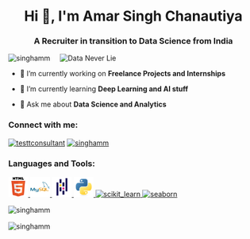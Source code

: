 <h1 align="center">Hi 👋, I'm Amar Singh Chanautiya</h1>
<h3 align="center">A Recruiter in transition to Data Science from India</h3>

<img align= "right" alt="Data Never Lie" width="400" src = "https://giphy.com/embed/LaVp0AyqR5bGsC5Cbm](https://media0.giphy.com/media/LaVp0AyqR5bGsC5Cbm/giphy.gif?cid=ecf05e47kn3mhp2lwfnl8crll5gh7ik2wp0881vaqfsql919&ep=v1_gifs_search&rid=giphy.gif&ct=g)" >

<p align="left"> <img src="https://komarev.com/ghpvc/?username=singhamm&label=Profile%20views&color=0e75b6&style=flat" alt="singhamm" /> </p>

- 🔭 I’m currently working on **Freelance Projects and Internships**

- 🌱 I’m currently learning **Deep Learning and AI stuff**

- 💬 Ask me about **Data Science and Analytics**

<h3 align="left">Connect with me:</h3>
<p align="left">
<a href="https://kaggle.com/testtconsultant" target="blank"><img align="center" src="https://raw.githubusercontent.com/rahuldkjain/github-profile-readme-generator/master/src/images/icons/Social/kaggle.svg" alt="testtconsultant" height="30" width="40" /></a>
<a href="https://www.hackerrank.com/singhamm" target="blank"><img align="center" src="https://raw.githubusercontent.com/rahuldkjain/github-profile-readme-generator/master/src/images/icons/Social/hackerrank.svg" alt="singhamm" height="30" width="40" /></a>
</p>

<h3 align="left">Languages and Tools:</h3>
<p align="left"> <a href="https://www.w3.org/html/" target="_blank" rel="noreferrer"> <img src="https://raw.githubusercontent.com/devicons/devicon/master/icons/html5/html5-original-wordmark.svg" alt="html5" width="40" height="40"/> </a> <a href="https://www.mysql.com/" target="_blank" rel="noreferrer"> <img src="https://raw.githubusercontent.com/devicons/devicon/master/icons/mysql/mysql-original-wordmark.svg" alt="mysql" width="40" height="40"/> </a> <a href="https://pandas.pydata.org/" target="_blank" rel="noreferrer"> <img src="https://raw.githubusercontent.com/devicons/devicon/2ae2a900d2f041da66e950e4d48052658d850630/icons/pandas/pandas-original.svg" alt="pandas" width="40" height="40"/> </a> <a href="https://www.python.org" target="_blank" rel="noreferrer"> <img src="https://raw.githubusercontent.com/devicons/devicon/master/icons/python/python-original.svg" alt="python" width="40" height="40"/> </a> <a href="https://scikit-learn.org/" target="_blank" rel="noreferrer"> <img src="https://upload.wikimedia.org/wikipedia/commons/0/05/Scikit_learn_logo_small.svg" alt="scikit_learn" width="40" height="40"/> </a> <a href="https://seaborn.pydata.org/" target="_blank" rel="noreferrer"> <img src="https://seaborn.pydata.org/_images/logo-mark-lightbg.svg" alt="seaborn" width="40" height="40"/> </a> </p>

<p><img align="center" src="https://github-readme-stats.vercel.app/api/top-langs?username=singhamm&show_icons=true&locale=en&layout=compact" alt="singhamm" /></p>

<p><img align="center" src="https://github-readme-streak-stats.herokuapp.com/?user=singhamm&" alt="singhamm" /></p>
